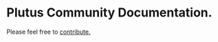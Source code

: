 # Plutus Community Documentation.
Please feel free to [contribute.](http://github.com/nstankov-bg/docs.plutus-community.com)
